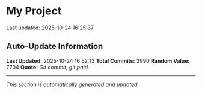 # My Project


Last updated: 2025-10-24 16:25:37





























































































































































































































































































































































































































































































































































































































































































































































































































































































































































































































































































































































































































































































































































































































































































































































































































































































































































































































































































































































































































































































































































































































































































































































































































































































































































































































































































































































































































































































































































































































































































































































































































































































































































































































































































































































































































































































































































































































































































































































































































































































































































































































































































































































































































































































































































## Auto-Update Information

**Last Updated:** 2025-10-24 16:52:13
**Total Commits:** 3990
**Random Value:** 7704
**Quote:** _Git commit, git paid._

---
_This section is automatically generated and updated._